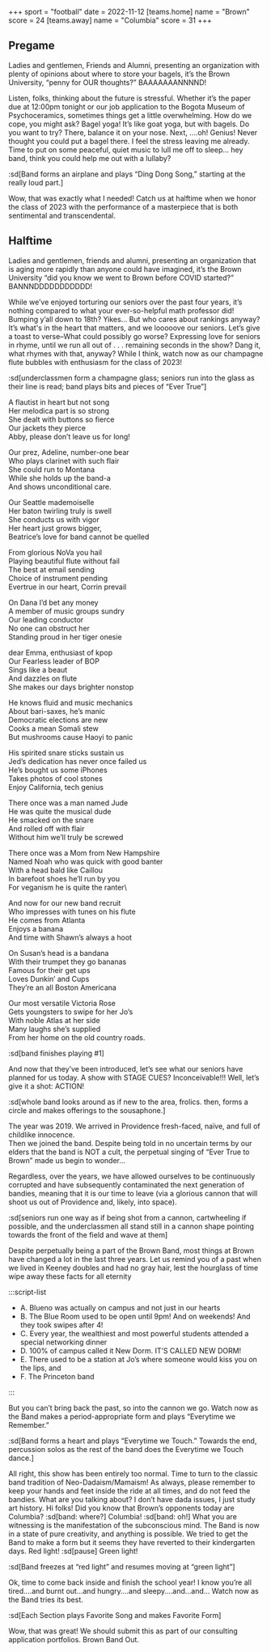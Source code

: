+++
sport = "football"
date = 2022-11-12
[teams.home]
name = "Brown"
score = 24
[teams.away]
name = "Columbia"
score = 31
+++

## Pregame

Ladies and gentlemen, Friends and Alumni, presenting an organization with plenty of opinions about where to store your bagels, it’s the Brown University, “penny for OUR thoughts?” BAAAAAAANNNND!

Listen, folks, thinking about the future is stressful. Whether it’s the paper due at 12:00pm tonight or our job application to the Bogota Museum of Psychoceramics, sometimes things get a little overwhelming. How do we cope, you might ask? Bagel yoga! It’s like goat yoga, but with bagels. Do you want to try? There, balance it on your nose. Next, ….oh! Genius! Never thought you could put a bagel there. I feel the stress leaving me already. Time to put on some peaceful, quiet music to lull me off to sleep… hey band, think you could help me out with a lullaby?

:sd[Band forms an airplane and plays “Ding Dong Song,” starting at the really loud part.]

Wow, that was exactly what I needed! Catch us at halftime when we honor the class of 2023 with the performance of a masterpiece that is both sentimental and transcendental.

## Halftime

Ladies and gentlemen, friends and alumni, presenting an organization that is aging more rapidly than anyone could have imagined, it’s the Brown University “did you know we went to Brown before COVID started?” BANNNDDDDDDDDDDD!

While we’ve enjoyed torturing our seniors over the past four years, it’s nothing compared to what your ever-so-helpful math professor did! Bumping y’all down to 18th? Yikes… But who cares about rankings anyway? It’s what's in the heart that matters, and we looooove our seniors. Let’s give a toast to verse–What could possibly go worse? Expressing love for seniors in rhyme, until we run all out of . . . remaining seconds in the show? Dang it, what rhymes with that, anyway? While I think, watch now as our champagne flute bubbles with enthusiasm for the class of 2023!

:sd[underclassmen form a champagne glass; seniors run into the glass as their line is read; band plays bits and pieces of “Ever True”]

A flautist in heart but not song\
Her melodica part is so strong\
She dealt with buttons so fierce\
Our jackets they pierce\
Abby, please don’t leave us for long!

Our prez, Adeline, number-one bear\
Who plays clarinet with such flair\
She could run to Montana\
While she holds up the band-a\
And shows unconditional care.

Our Seattle mademoiselle\
Her baton twirling truly is swell\
She conducts us with vigor\
Her heart just grows bigger,\
Beatrice’s love for band cannot be quelled

From glorious NoVa you hail\
Playing beautiful flute without fail\
The best at email sending\
Choice of instrument pending\
Evertrue in our heart, Corrin prevail

On Dana I’d bet any money\
A member of music groups sundry\
Our leading conductor\
No one can obstruct her\
Standing proud in her tiger onesie

dear Emma, enthusiast of kpop\
Our Fearless leader of BOP\
Sings like a beaut\
And dazzles on flute\
She makes our days brighter nonstop

He knows fluid and music mechanics\
About bari-saxes, he’s manic\
Democratic elections are new\
Cooks a mean Somali stew\
But mushrooms cause Haoyi to panic

His spirited snare sticks sustain us\
Jed’s dedication has never once failed us\
He’s bought us some iPhones\
Takes photos of cool stones\
Enjoy California, tech genius

There once was a man named Jude\
He was quite the musical dude\
He smacked on the snare\
And rolled off with flair\
Without him we’ll truly be screwed

There once was a Mom from New Hampshire\
Named Noah who was quick with good banter\
With a head bald like Caillou\
In barefoot shoes he’ll run by you\
For veganism he is quite the ranter\

And now for our new band recruit\
Who impresses with tunes on his flute\
He comes from Atlanta\
Enjoys a banana\
And time with Shawn’s always a hoot

On Susan’s head is a bandana\
With their trumpet they go bananas\
Famous for their get ups\
Loves Dunkin’ and Cups\
They’re an all Boston Americana

Our most versatile Victoria Rose\
Gets youngsters to swipe for her Jo’s\
With noble Atlas at her side\
Many laughs she’s supplied\
From her home on the old country roads.

:sd[band finishes playing #1]

And now that they’ve been introduced, let’s see what our seniors have planned for us today. A show with STAGE CUES? Inconceivable!!! Well, let’s give it a shot: ACTION!

:sd[whole band looks around as if new to the area, frolics. then, forms a circle and makes offerings to the sousaphone.]

The year was 2019. We arrived in Providence fresh-faced, naïve, and full of childlike innocence. \
Then we joined the band. Despite being told in no uncertain terms by our elders that the band is NOT a cult, the perpetual singing of “Ever True to Brown” made us begin to wonder…

Regardless, over the years, we have allowed ourselves to be continuously corrupted and have subsequently contaminated the next generation of bandies, meaning that it is our time to leave (via a glorious cannon that will shoot us out of Providence and, likely, into space).

:sd[seniors run one way as if being shot from a cannon, cartwheeling if possible, and the underclassmen all stand still in a cannon shape pointing towards the front of the field and wave at them]

Despite perpetually being a part of the Brown Band, most things at Brown have changed a lot in the last three years. Let us remind you of a past when we lived in Keeney doubles and had no gray hair, lest the hourglass of time wipe away these facts for all eternity

:::script-list

- A. Blueno was actually on campus and not just in our hearts
- B. The Blue Room used to be open until 9pm! And on weekends! And they took swipes after 4!
- C. Every year, the wealthiest and most powerful students attended a special networking dinner
- D. 100% of campus called it New Dorm. IT’S CALLED NEW DORM!
- E. There used to be a station at Jo’s where someone would kiss you on the lips, and
- F. The Princeton band

:::

But you can’t bring back the past, so into the cannon we go. Watch now as the Band makes a period-appropriate form and plays “Everytime we Remember.”

:sd[Band forms a heart and plays “Everytime we Touch.” Towards the end, percussion solos as the rest of the band does the Everytime we Touch dance.]

All right, this show has been entirely too normal. Time to turn to the classic band tradition of Neo-Dadaism/Mamaism! As always, please remember to keep your hands and feet inside the ride at all times, and do not feed the bandies. What are you talking about? I don’t have dada issues, I just study art history. Hi folks! Did you know that Brown’s opponents today are Columbia? :sd[band: where?] Columbia! :sd[band: oh!] What you are witnessing is the manifestation of the subconscious mind. The Band is now in a state of pure creativity, and anything is possible. We tried to get the Band to make a form but it seems they have reverted to their kindergarten days. Red light! :sd[pause] Green light!

:sd[Band freezes at “red light” and resumes moving at “green light”]

Ok, time to come back inside and finish the school year! I know you’re all tired….and burnt out…and hungry….and sleepy….and…and… Watch now as the Band tries its best.

:sd[Each Section plays Favorite Song and makes Favorite Form]

Wow, that was great! We should submit this as part of our consulting application portfolios. Brown Band Out.
